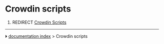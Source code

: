 # Crowdin scripts
1.  REDIRECT [Crowdin Scripts](Crowdin_Scripts.md)



---
⏵ [documentation index](../README.md) > Crowdin scripts
